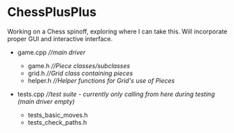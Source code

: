 # ChessPlusPlus

Working on a Chess spinoff, exploring where I can take this. Will incorporate proper GUI and interactive interface.

- game.cpp  *//main driver*
  - game.h  *//Piece classes/subclasses*
  - grid.h  *//Grid class containing pieces*
  - helper.h  *//Helper functions for Grid's use of Pieces*
  
- tests.cpp  *//test suite - currently only calling from here during testing (main driver empty)*
  - tests_basic_moves.h
  - tests_check_paths.h
